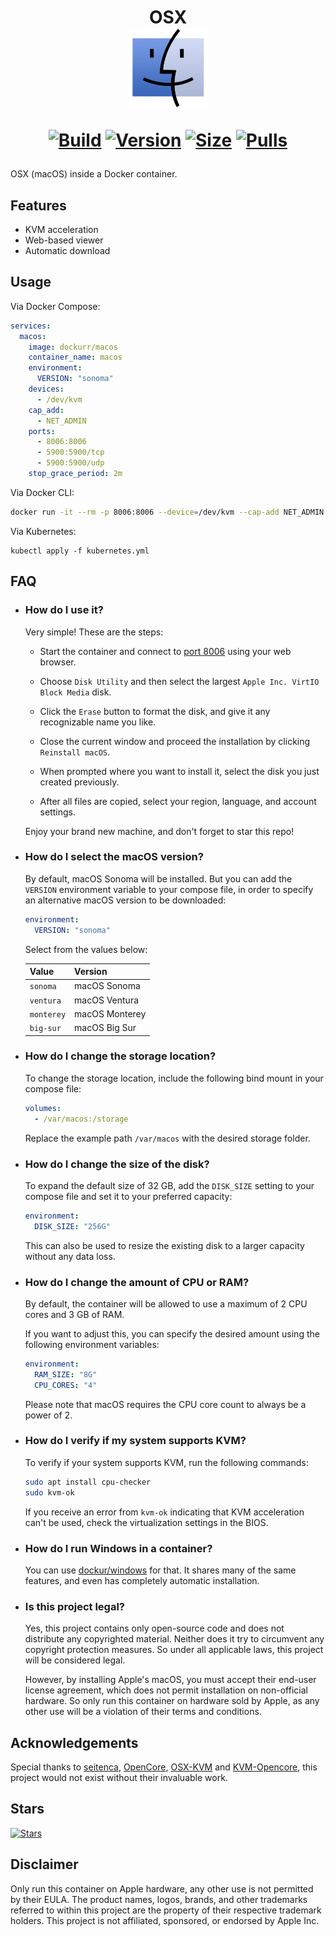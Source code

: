 <h1 align="center">OSX<br />
<div align="center">
<a href="https://github.com/dockur/macos/"><img src="https://github.com/dockur/macos/raw/master/.github/logo.png" title="Logo" style="max-width:100%;" width="128" /></a>
</div>
<div align="center">

[![Build]][build_url]
[![Version]][tag_url]
[![Size]][tag_url]
[![Pulls]][hub_url]

</div></h1>

OSX (macOS) inside a Docker container.

## Features

 - KVM acceleration
 - Web-based viewer
 - Automatic download

## Usage

Via Docker Compose:

```yaml
services:
  macos:
    image: dockurr/macos
    container_name: macos
    environment:
      VERSION: "sonoma"
    devices:
      - /dev/kvm
    cap_add:
      - NET_ADMIN
    ports:
      - 8006:8006
      - 5900:5900/tcp
      - 5900:5900/udp
    stop_grace_period: 2m
```

Via Docker CLI:

```bash
docker run -it --rm -p 8006:8006 --device=/dev/kvm --cap-add NET_ADMIN --stop-timeout 120 dockurr/macos
```

Via Kubernetes:

```shell
kubectl apply -f kubernetes.yml
```

## FAQ

* ### How do I use it?

  Very simple! These are the steps:
  
  - Start the container and connect to [port 8006](http://localhost:8006) using your web browser.

  - Choose `Disk Utility` and then select the largest `Apple Inc. VirtIO Block Media` disk.

  - Click the `Erase` button to format the disk, and give it any recognizable name you like.

  - Close the current window and proceed the installation by clicking `Reinstall macOS`.
  
  - When prompted where you want to install it, select the disk you just created previously.
 
  - After all files are copied, select your region, language, and account settings.
  
  Enjoy your brand new machine, and don't forget to star this repo!

* ### How do I select the macOS version?

  By default, macOS Sonoma will be installed. But you can add the `VERSION` environment variable to your compose file, in order to specify an alternative macOS version to be downloaded:

  ```yaml
  environment:
    VERSION: "sonoma"
  ```

  Select from the values below:
  
  |   **Value** | **Version**    |
  |----|-----|
  | `sonoma`    | macOS Sonoma   |
  | `ventura`   | macOS Ventura  |
  | `monterey`  | macOS Monterey |
  | `big-sur`   | macOS Big Sur  |

* ### How do I change the storage location?

  To change the storage location, include the following bind mount in your compose file:

  ```yaml
  volumes:
    - /var/macos:/storage
  ```

  Replace the example path `/var/macos` with the desired storage folder.

* ### How do I change the size of the disk?

  To expand the default size of 32 GB, add the `DISK_SIZE` setting to your compose file and set it to your preferred capacity:

  ```yaml
  environment:
    DISK_SIZE: "256G"
  ```
  
  This can also be used to resize the existing disk to a larger capacity without any data loss.

* ### How do I change the amount of CPU or RAM?

  By default, the container will be allowed to use a maximum of 2 CPU cores and 3 GB of RAM.

  If you want to adjust this, you can specify the desired amount using the following environment variables:

  ```yaml
  environment:
    RAM_SIZE: "8G"
    CPU_CORES: "4"
  ```

  Please note that macOS requires the CPU core count to always be a power of 2.
 
* ### How do I verify if my system supports KVM?
  
  To verify if your system supports KVM, run the following commands:

  ```bash
  sudo apt install cpu-checker
  sudo kvm-ok
  ```

  If you receive an error from `kvm-ok` indicating that KVM acceleration can't be used, check the virtualization settings in the BIOS.

* ### How do I run Windows in a container?

  You can use [dockur/windows](https://github.com/dockur/windows) for that. It shares many of the same features, and even has completely automatic installation.

* ### Is this project legal?

  Yes, this project contains only open-source code and does not distribute any copyrighted material. Neither does it try to circumvent any copyright protection measures. So under all applicable laws, this project will be considered legal.

  However, by installing Apple's macOS, you must accept their end-user license agreement, which does not permit installation on non-official hardware. So only run this container on hardware sold by Apple, as any other use will be a violation of their terms and conditions.

 ## Acknowledgements

Special thanks to [seitenca](https://github.com/seitenca), [OpenCore](https://github.com/acidanthera/OpenCorePkg), [OSX-KVM](https://github.com/kholia/OSX-KVM) and [KVM-Opencore](https://github.com/thenickdude/KVM-Opencore), this project would not exist without their invaluable work.

## Stars
[![Stars](https://starchart.cc/dockur/macos.svg?variant=adaptive)](https://starchart.cc/dockur/macos)

## Disclaimer

Only run this container on Apple hardware, any other use is not permitted by their EULA. The product names, logos, brands, and other trademarks referred to within this project are the property of their respective trademark holders. This project is not affiliated, sponsored, or endorsed by Apple Inc.

[build_url]: https://github.com/dockur/macos/
[hub_url]: https://hub.docker.com/r/dockurr/macos/
[tag_url]: https://hub.docker.com/r/dockurr/macos/tags

[Build]: https://github.com/dockur/macos/actions/workflows/build.yml/badge.svg
[Size]: https://img.shields.io/docker/image-size/dockurr/macos/latest?color=066da5&label=size
[Pulls]: https://img.shields.io/docker/pulls/dockurr/macos.svg?style=flat&label=pulls&logo=docker
[Version]: https://img.shields.io/docker/v/dockurr/macos/latest?arch=amd64&sort=semver&color=066da5
